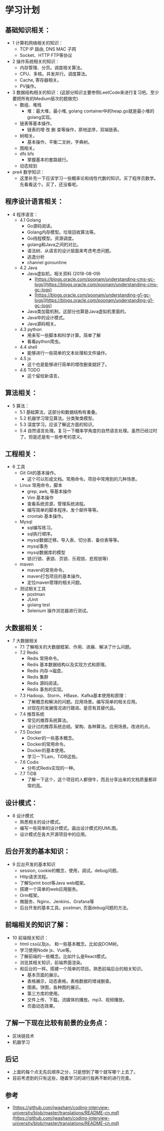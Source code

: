 # 学习计划

## 基础知识相关：

* 1 计算机网络相关的知识：
  * TCP IP 路由, DNS MAC 子网
  * Socket、HTTP FTP等协议
* 2 操作系统相关的知识：
  * 内存管理、分页。调度相关算法。
  * CPU、多核。并发并行。调度算法。
  * Cache, 寄存器相关。
  * PV操作。
* 3 数据结构相关的知识：\(这部分知识主要参照LeetCode来进行复习吧。至少要把所有的Medium层次的题做完\)
  * 数组、堆栈
    * 堆：最大堆，最小堆, golang container中的heap.go就是最小堆的golang实现。
  * 链表等基本操作。
    * 链表的增 改 删 查等操作，原地逆序，双端链表。
  * 树相关。
    * 基本操作，平衡二叉树，字典树。
  * 图相关。
  * dfs bfs
    * 掌握基本的套路就行。
  * 动态规划
* pre4 数学知识：
  * 这里补充一下应该学习一些概率论和线性代数的知识。买了程序员数学。先看看这个。买了，还没看呢。

## 程序设计语言相关：

* 4 程序语言：
  * 4.1 Golang
    * Go源码阅读。
    * Golang内存模型。垃圾回收算法等。
    * Go线程模型。资源调度。
    * golang和Java之间的对比。
    * 语法树、从语言的设计层面来考虑考虑问题。
    * 逃逸分析
    * channel gorountine
  * 4.2 Java
    * Java虚拟机，相关资料 \(2018-08-09\)
      * [https://blogs.oracle.com/poonam/understanding-cms-gc-logs](https://blogs.oracle.com/poonam/understanding-cms-gc-logs)
      * [https://blogs.oracle.com/poonam/understanding-g1-gc-logs](https://blogs.oracle.com/poonam/understanding-g1-gc-logs)
    * Java类加载机制。这部分也算是Java虚拟机里面的。
    * Java中的设计模式。
    * Java源码相关。
  * 4.3 python
    * 用来写一些脚本和科学计算。简单了解
    * 看看python爬虫。
  * 4.4 shell
    * 能够进行一些简单的文本处理和文件操作。
  * 4.5 js
    * 这个也是能够进行简单的增改删查就好了。
  * 4.6 TODO
    * 这个留给新语言。

## 算法相关：

* 5 算法：
  * 5.1 基础算法，这部分和数据结构有重叠。
  * 5.2 机器学习常见算法。分类聚类模型。
  * 5.3 深度学习。应该了解这方面的知识。
  * 5.4 自然语言处理。复习一下概率学角度的自然语言处理。虽然已经过时了。但是还是有一些参考的意义。

## 工程相关：

* 6 工具
  * Git Git的基本操作。
    * 这个可以形成文档。常用命令。项目中常用到的几种场景。
  * Linux 常用命令，脚本
    * grep, awk, 等基本操作
    * Vim 基本操作
    * 查看系统资源，管理系统进程。
    * 编写简单的脚本程序。发个邮件等等。
    * crontab 基本操作。
  * Mysql
    * sql编写练习。
    * sql执行顺序。
    * mysql数据迁移。导入表、切分表、备份表等等。
    * mysql事务
    * mysql数据库的模型
    * 锁\(行锁、表锁、页锁、乐观锁、悲观锁等\)
  * maven
    * maven的常用命令。
    * maven打包项目的基本操作。
    * 定位maven管理的相关问题。
  * 测试相关工具
    * postman
    * JUnit
    * golang test
    * Selenium 操作浏览器进行测试。

## 大数据相关：

* 7 大数据相关
  * 7.1 了解相关的大数据框架、作用、进展、解决了什么问题。
  * 7.2 Redis
    * Redis 常用命令。
    * Redis 基本数据结构以及实现方式和原理。
    * Redis 内存-&gt;磁盘，
    * Redis 集群
    * Redis 源码阅读。
    * Redis 事务的实现。
  * 7.3 Hadoop、Storm、HBase、Kafka基本使用和原理：
    * 了解概念和解决的问题。应用场景。编写简单的相关应用。
    * 对现在的发展情况进行跟进。是否有其替代品。
  * 7.4 推荐系统
    * 常见的推荐系统算法。
    * 设计过的推荐系统总结。架构、各种算法。应用场景。改进的点。
  * 7.5 Docker
    * Docker的一些基本概念。
    * Docker的常用命令。
    * Docker的基本使用。
    * 学习一下Lain，TiDB这些。
  * 7.6 Codis
    * 分布式Redis实现的一种。
  * 7.7 TiDB
    * 了解一下这个，这个项目的人都很牛，而且分享出来的文档质量都非常的高。

## 设计模式：

* 8 设计模式
  * 熟悉相关的设计模式。
  * 编写一些简单的设计模式。画出设计模式的UML图。
  * 设计模式在各大开源项目中的应用。

## 后台开发的基本知识：

* 9 后台开发的基本知识
  * session, cookie的概念，使用，调试。debug问题。
  * Http请求流程。
  * 了解Sprint boot等Java web框架。
  * 搭建一个简单的web应用服务。
  * Orm框架。
  * 微服务、Nginx、Jenkins、Grafana等
  * 后台开发的基本工具。postman, 页面debug问题的方法。

## 前端相关的知识了解：

* 10 前端相关知识：
  * html css以及js， 和一些基本概念。比如说DOM树。
  * 学习使用Node js、Vue等。
  * 了解前端的一些概念。比如什么是React模式。
  * 浏览其相关知识，前端界面渲染。
  * 和后台的一样。搭建一个简单的项目。熟悉前端后台的相关知识。
    * 基本页面的展示。
    * 表格展示，动态表格。表格数据的增减删查。
    * 图表。饼图，各种图的展示。
    * 第三方库的使用。
    * 文件上传、下载。流媒体的播放。mp3、视频播放。
    * 页面动态效果。

## 了解一下现在比较有前景的业务点：

* 区块链技术
* 机器学习

## 后记

* 上面的每个点无先后顺序之分，只是想到了哪个就写哪个上去了。
* 目前考虑到的只有这些，随着学习的进行我再不断的进行完善。

## 参考

* [https://github.com/jwasham/coding-interview-university/blob/master/translations/README-cn.md](https://github.com/jwasham/coding-interview-university/blob/master/translations/README-cn.md)

